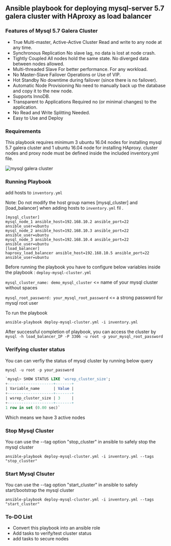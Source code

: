 ## Ansible playbook for deploying mysql-server 5.7 galera cluster with HAproxy as load balancer
### Features of Mysql 5.7 Galera Cluster
* True Multi-master,  Active-Active Cluster Read and write to any node at any time.
* Synchronous Replication No slave lag, no data is lost at node crash.
* Tightly Coupled All nodes hold the same state. No diverged data between nodes allowed.
* Multi-threaded Slave For better performance. For any workload.
* No Master-Slave Failover Operations or Use of VIP.
* Hot Standby No downtime during failover (since there is no failover).
* Automatic Node Provisioning No need to manually back up the database and copy it to the new node.
* Supports InnoDB.
* Transparent to Applications Required no (or minimal changes) to the application.
* No Read and Write Splitting Needed.
* Easy to Use and Deploy

### Requirements

This playbook requires minimum 3 ubuntu 16.04 nodes for installing mysql 5.7 galera cluster and 1 ubuntu 16.04 node for installing HAproxy. cluster nodes and proxy node must be defined inside the included inventory.yml file.


![mysql galera cluster](https://i.imgur.com/YSR0Pnul.png )

### Running Playbook

add hosts to `inventory.yml`

Note: Do not modify the host group names [mysql_cluster] and [load_balancer] when adding hosts to `inventory.yml` fil . 

```
[mysql_cluster]
mysql_node_1 ansible_host=192.168.10.2 ansible_port=22 ansible_user=ubuntu
mysql_node_2 ansible_host=192.168.10.3 ansible_port=22 ansible_user=ubuntu
mysql_node_3 ansible_host=192.168.10.4 ansible_port=22 ansible_user=ubuntu
[load_balancer]
haproxy_load_balancer ansible_host=192.168.10.5 ansible_port=22 ansible_user=ubuntu
```
Before running the playbook you have to configure below variables inside the playbook : `deploy-mysql-cluster.yml`

`mysql_cluster_name: demo_mysql_cluster`  <= name of your mysql cluster without spaces 

`mysql_root_password: your_mysql_root_password` <= a strong password for mysql root user

To run the playbook 

`ansible-playbook deploy-mysql-cluster.yml -i inventory.yml`

After successful completion of playbook, you can access the cluster by `mysql -h load_balancer_IP -P 3306 -u root -p your_mysql_root_password`

### Verifying cluster status

You can can verfiy the status of mysql cluster by running below query   
~~~~sql
mysql -u root -p your_password 

`mysql> SHOW STATUS LIKE 'wsrep_cluster_size';
+--------------------+-------+
| Variable_name      | Value |
+--------------------+-------+
| wsrep_cluster_size | 3     |
+--------------------+-------+
1 row in set (0.00 sec)`

~~~~
Which means we have 3 active nodes 
 

### Stop Mysql Cluster

You can use the --tag option "stop_cluster" in ansible to safely stop the mysql cluster

`ansible-playbook deploy-mysql-cluster.yml -i inventory.yml --tags "stop_cluster"`

### Start Mysql Clsuter


You can use the --tag option "start_cluster" in ansible to safely start/bootstrap the mysql cluster

`ansible-playbook deploy-mysql-cluster.yml -i inventory.yml --tags "start_cluster"`


### To-DO List

* Convert this playbook into an ansible role
* Add tasks to verify/test cluster status 
* add tasks to secure nodes
